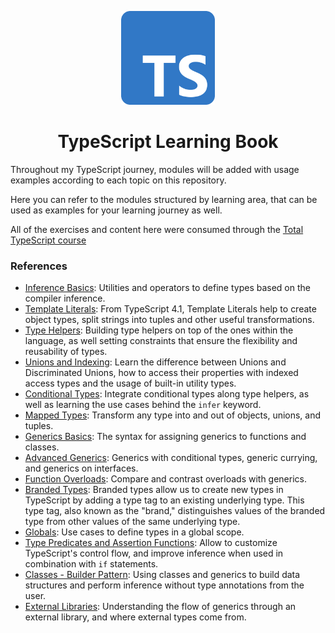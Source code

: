 <p align="center">
  <img alt="TypeScript Logo" width="150" src="./.github/images/ts-logo.png">
  <h1 align="center">TypeScript Learning Book</h1>
</p>

Throughout my TypeScript journey, modules will be added with usage examples according to each topic on this repository.

Here you can refer to the modules structured by learning area, that can be used as examples for your learning journey as well.

All of the exercises and content here were consumed through the [Total TypeScript course](https://github.com/total-typescript)

### References

- [Inference Basics](./src/learning/typescript-core/inference-basics.ts): Utilities and operators to define types based on the compiler inference.
- [Template Literals](./src/learning/typescript-core/template-literals.ts): From TypeScript 4.1, Template Literals help to create object types, split strings into tuples and other useful transformations.
- [Type Helpers](./src/learning/typescript-core/type-helpers.ts): Building type helpers on top of the ones within the language, as well setting constraints that ensure the flexibility and reusability of types.
- [Unions and Indexing](./src/learning/typescript-core/unions-and-indexing.ts): Learn the difference between Unions and Discriminated Unions, how to access their properties with indexed access types and the usage of built-in utility types.
- [Conditional Types](./src/learning/typescript-core/conditional-types.ts): Integrate conditional types along type helpers, as well as learning the use cases behind the `infer` keyword.
- [Mapped Types](./src/learning/typescript-core/mapped-types.ts): Transform any type into and out of objects, unions, and tuples.
- [Generics Basics](./src/learning/generics/basics.ts): The syntax for assigning generics to functions and classes.
- [Advanced Generics](./src/learning/generics/advanced-generics.ts): Generics with conditional types, generic currying, and generics on interfaces.
- [Function Overloads](./src/learning/generics/function-overloads.ts): Compare and contrast overloads with generics.
- [Branded Types](./src/learning/advanced-typescript-patterns/branded-types.ts): Branded types allow us to create new types in TypeScript by adding a type tag to an existing underlying type. This type tag, also known as the "brand," distinguishes values of the branded type from other values of the same underlying type.
- [Globals](./src/learning/advanced-typescript-patterns/globals.ts): Use cases to define types in a global scope.
- [Type Predicates and Assertion Functions](./src/learning/advanced-typescript-patterns/type-predicates-and-assertion-functions.ts): Allow to customize TypeScript's control flow, and
  improve inference when used in combination with `if` statements.
- [Classes - Builder Pattern](./src/learning/advanced-typescript-patterns/classes-builder-pattern.ts): Using classes and generics to build data structures and perform inference without type annotations from the user.
- [External Libraries](./src/learning/advanced-typescript-patterns/external-libraries.ts): Understanding the flow of generics through an external library, and where external types come from.
